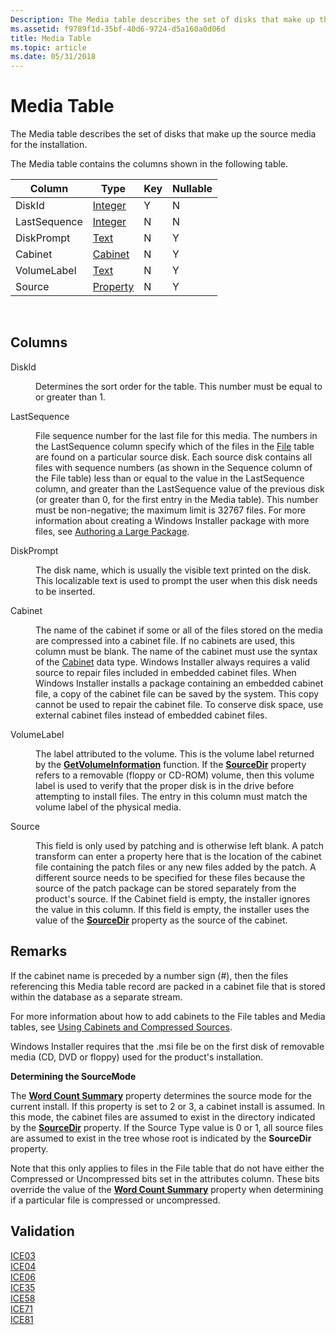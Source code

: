```yaml
---
Description: The Media table describes the set of disks that make up the source media for the installation.
ms.assetid: f9789f1d-35bf-40d6-9724-d5a160a0d06d
title: Media Table
ms.topic: article
ms.date: 05/31/2018
---
```


# Media Table

The Media table describes the set of disks that make up the source media for the installation.

The Media table contains the columns shown in the following table.



| Column       | Type                     | Key | Nullable |
|--------------|--------------------------|-----|----------|
| DiskId       | [Integer](integer.md)   | Y   | N        |
| LastSequence | [Integer](integer.md)   | N   | N        |
| DiskPrompt   | [Text](text.md)         | N   | Y        |
| Cabinet      | [Cabinet](cabinet.md)   | N   | Y        |
| VolumeLabel  | [Text](text.md)         | N   | Y        |
| Source       | [Property](property.md) | N   | Y        |



 

## Columns

<dl> <dt>

<span id="DiskId"></span><span id="diskid"></span><span id="DISKID"></span>DiskId
</dt> <dd>

Determines the sort order for the table. This number must be equal to or greater than 1.

</dd> <dt>

<span id="LastSequence"></span><span id="lastsequence"></span><span id="LASTSEQUENCE"></span>LastSequence
</dt> <dd>

File sequence number for the last file for this media. The numbers in the LastSequence column specify which of the files in the [File](file-table.md) table are found on a particular source disk. Each source disk contains all files with sequence numbers (as shown in the Sequence column of the File table) less than or equal to the value in the LastSequence column, and greater than the LastSequence value of the previous disk (or greater than 0, for the first entry in the Media table). This number must be non-negative; the maximum limit is 32767 files. For more information about creating a Windows Installer package with more files, see [Authoring a Large Package](authoring-a-large-package.md).

</dd> <dt>

<span id="DiskPrompt"></span><span id="diskprompt"></span><span id="DISKPROMPT"></span>DiskPrompt
</dt> <dd>

The disk name, which is usually the visible text printed on the disk. This localizable text is used to prompt the user when this disk needs to be inserted.

</dd> <dt>

<span id="Cabinet"></span><span id="cabinet"></span><span id="CABINET"></span>Cabinet
</dt> <dd>

The name of the cabinet if some or all of the files stored on the media are compressed into a cabinet file. If no cabinets are used, this column must be blank. The name of the cabinet must use the syntax of the [Cabinet](cabinet.md) data type. Windows Installer always requires a valid source to repair files included in embedded cabinet files. When Windows Installer installs a package containing an embedded cabinet file, a copy of the cabinet file can be saved by the system. This copy cannot be used to repair the cabinet file. To conserve disk space, use external cabinet files instead of embedded cabinet files.

</dd> <dt>

<span id="VolumeLabel"></span><span id="volumelabel"></span><span id="VOLUMELABEL"></span>VolumeLabel
</dt> <dd>

The label attributed to the volume. This is the volume label returned by the [**GetVolumeInformation**](https://msdn.microsoft.com/library/Aa364993(v=VS.85).aspx) function. If the [**SourceDir**](sourcedir.md) property refers to a removable (floppy or CD-ROM) volume, then this volume label is used to verify that the proper disk is in the drive before attempting to install files. The entry in this column must match the volume label of the physical media.

</dd> <dt>

<span id="Source"></span><span id="source"></span><span id="SOURCE"></span>Source
</dt> <dd>

This field is only used by patching and is otherwise left blank. A patch transform can enter a property here that is the location of the cabinet file containing the patch files or any new files added by the patch. A different source needs to be specified for these files because the source of the patch package can be stored separately from the product's source. If the Cabinet field is empty, the installer ignores the value in this column. If this field is empty, the installer uses the value of the [**SourceDir**](sourcedir.md) property as the source of the cabinet.

</dd> </dl>

## Remarks

If the cabinet name is preceded by a number sign (\#), then the files referencing this Media table record are packed in a cabinet file that is stored within the database as a separate stream.

For more information about how to add cabinets to the File tables and Media tables, see [Using Cabinets and Compressed Sources](using-cabinets-and-compressed-sources.md).

Windows Installer requires that the .msi file be on the first disk of removable media (CD, DVD or floppy) used for the product's installation.

**Determining the SourceMode**

The [**Word Count Summary**](word-count-summary.md) property determines the source mode for the current install. If this property is set to 2 or 3, a cabinet install is assumed. In this mode, the cabinet files are assumed to exist in the directory indicated by the [**SourceDir**](sourcedir.md) property. If the Source Type value is 0 or 1, all source files are assumed to exist in the tree whose root is indicated by the **SourceDir** property.

Note that this only applies to files in the File table that do not have either the Compressed or Uncompressed bits set in the attributes column. These bits override the value of the [**Word Count Summary**](word-count-summary.md) property when determining if a particular file is compressed or uncompressed.

## Validation

<dl>

[ICE03](ice03.md)  
[ICE04](ice04.md)  
[ICE06](ice06.md)  
[ICE35](ice35.md)  
[ICE58](ice58.md)  
[ICE71](ice71.md)  
[ICE81](ice81.md)  
</dl>

 

 



